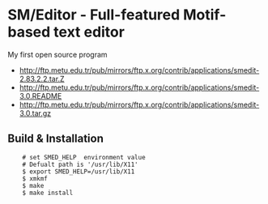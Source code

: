 # SM/Editor - Full-featured Motif-based text editor
My first open source program

- http://ftp.metu.edu.tr/pub/mirrors/ftp.x.org/contrib/applications/smedit-2.83.2.2.tar.Z
- http://ftp.metu.edu.tr/pub/mirrors/ftp.x.org/contrib/applications/smedit-3.0.README
- http://ftp.metu.edu.tr/pub/mirrors/ftp.x.org/contrib/applications/smedit-3.0.tar.gz


## Build & Installation
```shell
    # set SMED_HELP  environment value
    # Defualt path is '/usr/lib/X11'
    $ export SMED_HELP=/usr/lib/X11 
    $ xmkmf
    $ make
    $ make install
```
